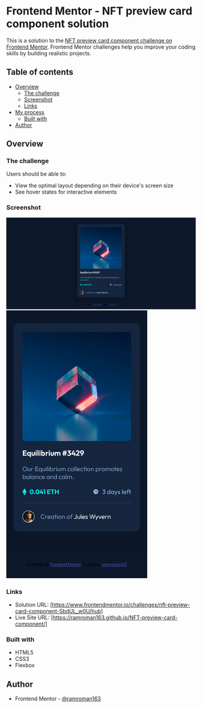 # Frontend Mentor - NFT preview card component solution

This is a solution to the [NFT preview card component challenge on Frontend Mentor](https://www.frontendmentor.io/challenges/nft-preview-card-component-SbdUL_w0U). Frontend Mentor challenges help you improve your coding skills by building realistic projects. 

## Table of contents

- [Overview](#overview)
  - [The challenge](#the-challenge)
  - [Screenshot](#screenshot)
  - [Links](#links)
- [My process](#my-process)
  - [Built with](#built-with)
- [Author](#author)

## Overview

### The challenge

Users should be able to:

- View the optimal layout depending on their device's screen size
- See hover states for interactive elements

### Screenshot

![](./design/screenshot1.png)
![](./design/screenshot2.png)

### Links

- Solution URL: [https://www.frontendmentor.io/challenges/nft-preview-card-component-SbdUL_w0U/hub]
- Live Site URL: [https://ramroman163.github.io/NFT-preview-card-component/]

### Built with

- HTML5
- CSS3
- Flexbox

## Author

- Frontend Mentor - [@ramroman163](https://www.frontendmentor.io/profile/ramroman163)

